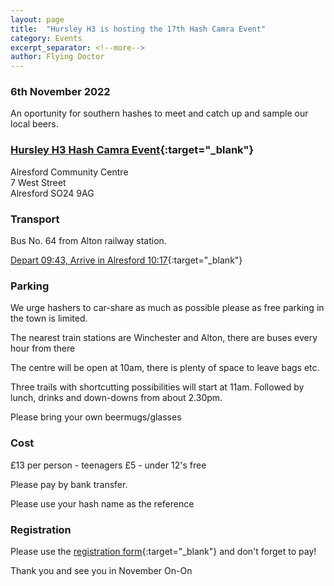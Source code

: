 ```yaml
---
layout: page
title:  "Hursley H3 is hosting the 17th Hash Camra Event"
category: Events
excerpt_separator: <!--more-->
author: Flying Doctor
---
```


### 6th November 2022

An oportunity for southern hashes to meet and catch up and sample our local beers.

<!--more-->

### [Hursley H3 Hash Camra Event](https://hursleyh3.co.uk/camra.html){:target="_blank"}

Alresford Community Centre  
7 West Street  
Alresford SO24 9AG

### Transport

Bus No. 64 from Alton railway station.

[Depart 09:43, Arrive in Alresford 10:17](https://www.stagecoachbus.com/plan-a-journey/journey-results?a%5BCategory%5D=busStop&a%5BGeocode%5D%5BGrid%5D%5Bvalue%5D=WGS84&a%5BGeocode%5D%5BLongitude%5D=-0.9669132071759502&a%5BGeocode%5D%5BLatitude%5D=51.15196711861228&a%5BFullText%5D=Alton+Rail+Station&a%5BStopData%5D%5BStopLabel%5D=9100ALTON&a%5Bid%5D=Alton+Rail+Station&b%5BCategory%5D=postcode&b%5BGeocode%5D%5BGrid%5D%5Bvalue%5D=WGS84&b%5BGeocode%5D%5BLongitude%5D=-1.1613648682657705&b%5BGeocode%5D%5BLatitude%5D=51.090405894744194&b%5BFullText%5D=SO249AG&b%5Bid%5D=SO249AG&c=false&d=2022-11-06T10%3A45%3A00.000Z&e=Alton+Rail+Station&f=SO249AG&g%5BADULT%5D=1&g%5Btotal%5D=1#){:target="_blank"}


### Parking

We urge hashers to car-share as much as possible please as free parking in the town is limited.

The nearest train stations are Winchester and Alton, there are buses every hour from there

The centre will be open at 10am, there is plenty of space to leave bags etc.

Three trails with shortcutting possibilities will start at 11am. Followed by lunch, drinks and down-downs from about 2.30pm.

Please bring your own beermugs/glasses

### Cost

£13 per person - teenagers £5 - under 12's free

Please pay by bank transfer.

Please use your hash name as the reference

### Registration

Please use the [registration form](https://form.jotform.com/222364259932056/){:target="_blank"}
and don't forget to pay!

Thank you and see you in November
On-On
